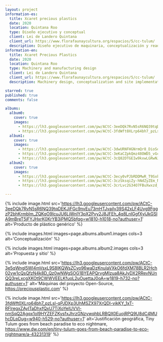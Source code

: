```yaml
---
layout: project
information-es:
  title: Xcaret precious plastics
  date: 2020
  location: Quintana Roo
  type: Diseño ejecutivo y conceptual
  client: Lei de Landero Quintana
  client_url: https://www.florafaunaycultura.org/espacios/5/cc-tulum/
  description: Diseño ejecutivo de maquinaria, conceptualización y readaptación en sitio del proyecto https://preciousplastic.com para el reciclado de plástico en las playas de la reserva natural de Tulúm y primer propuesta de producto
information-en:
  title: Xcaret Precious Plastics
  date: 2020
  location: Quintana Roo
  type: Machinery and manufacturing design
  client: Lei de Landero Quintana
  client_url: https://www.florafaunaycultura.org/espacios/5/cc-tulum/
  description: Machinery design, conceptualization and site implementation of the project https://preciousplastic.com for the recycling of plastic on the beaches of the natural reserve of Tulúm for a non profit organization

starred: true
published: true
comments: false

albums:
  album0:
    cover: true
    images:
      - https://lh3.googleusercontent.com/pw/ACtC-3eeDQk7RvN5sR6NQ39tqDEKJiFGc9nvEu73mHTJvaily39S42xLF4Uvg9FggzP2bhKrmblm_ZQKqO9IcuJU6LjWnIY3pX2Pvy2J8JFEh_4q8LnIGgfXylJkGSlA9mBreT5jFYJHxrK0KrYB3iPMQ5bfqg=w1810-h1018-no?authuser=1
      - https://lh3.googleusercontent.com/pw/ACtC-3fdWft0XLrp64bh7_pzLsl-qPJDXp3UhMSZX97XrQDl-vikKY_1xT-RFlregxZAyITaDhxfQxU7TiXoYeIUVVl-nmSqQ2Agqx1ol9HYZEFZKysfxJhrzGNzywqhbLRBQX0EuojRPQ9U8dC4MUhcDLpDug=w940-h529-no?authuser=1
  album1:
    cover: true
    images:
      - https://lh3.googleusercontent.com/pw/ACtC-3dwURNFHGNrmQr8_DioSdC6YUmX32aZY51WZVqHHpJOcHLMBincQrR1vP_JBrI56e8Hjz9TgEj3zmp8QL5f1pDrM4IizeWEPcFh9CsLenuCRIUhJPFfgmGWyH9I1UISuqNzc9gE_tYJl9F6aCEH-p3zeA=w1587-h1018-no?authuser=1
      - https://lh3.googleusercontent.com/pw/ACtC-3eKaCZpkQmz48OWD5_vGc0Onk05jYDqG35JfzfHdNm7_U6SSyEmkUOY-RiAiTAJRKi8MMvPDjCIT79HEekO4vgamFCMaPzmKGuuYGYjBvMcebAzy-BX3QALqlDft1qoMJs8oYdLSZdAT_C_vlOHa-Fazw=w849-h1018-no?authuser=1
      - https://lh3.googleusercontent.com/pw/ACtC-3cQ82DTGEIw9kxwLGRwNJ6VcZ5p8dvXcHOC-lByPIz9x6KmNDGGeavL-hJCTDPfDj_PiYwSVeWMC9hB2LHze34c7XLePZgzDgaVkCwnzBvBWfEZctaxKflorDsAUk9AZFZS3Meuyu4X36V1VHa_-9f1_A=w1358-h1018-no?authuser=1
  album2:
    cover: true
    images:
      - https://lh3.googleusercontent.com/pw/ACtC-3ecy0vPJbRDDMwR_T9Sxk80sTeYogIgAjEDpnvRU4lSx1btQA3nlAn0zSWDPcUYexIPvBVkr9Nyx24Sq8bGHB2kF2ieDdqztH24a-skRMMeJBX_EWUAS5gxL5q1aS_GAST9ZhLziOZbsrORU2HYRbkdwg=w1859-h928-no?authuser=1
      - https://lh3.googleusercontent.com/pw/ACtC-3czSksqiZy-hNdZyZEm_N5JXUFMgdZgpglFOAGWY2YAnPZar_A5zFqtM8_vN6MNy5zTeluv0i5j9UG1dQ_4DHBGfMeHh2_uyFzmQUzxVOaUi1YiFkZO-IugDprb-5lXj3M7T4G8bbCsBDZim-ldqv5FiQ=w1233-h1018-no?authuser=1
      - https://lh3.googleusercontent.com/pw/ACtC-3crLvc2G34O7FBuXwxzd_v8FUbi9AnFOSEP54sSTrKis4ooq-nCemTtO8sc879wlIeuN8SZsWAcdtURwhoKaG-heDlRypowg78zc3VcAlxSiLk7f1eTEpueCzOKm0xj13xK1xB4UcWvAQzgbcc_ZAtizw=w1103-h525-no?authuser=1

---
```



{% include image.html src='https://lh3.googleusercontent.com/pw/ACtC-3eeDQk7RvN5sR6NQ39tqDEKJiFGc9nvEu73mHTJvaily39S42xLF4Uvg9FggzP2bhKrmblm_ZQKqO9IcuJU6LjWnIY3pX2Pvy2J8JFEh_4q8LnIGgfXylJkGSlA9mBreT5jFYJHxrK0KrYB3iPMQ5bfqg=w1810-h1018-no?authuser=1' alt='Producto de plástico genérico' %}

{% include images.html images=page.albums.album1.images cols=3 alt='Conceptualización' %}

{% include images.html images=page.albums.album2.images cols=3 alt='Propuesta y sitio' %}

{% include image.html src='https://lh3.googleusercontent.com/pw/ACtC-3e5qWngl5WI4mVsxL9S8IKQWsZCvo96waDzKnuIaVXkO6fdXM78BLR2Hch02vw1cQsQfzN4k8D_Qz0wNWgSOG1BYEAPQrvgMIzua8AkJyDX2RRevNUnQQ3reLxcgXKOt9CWWVEELKfuoL2uOuettaJ0oA=w1819-h732-no?authuser=1' alt='Máquinas del proyecto Open-Source, https://preciousplastic.com' %}

{% include image.html src='https://lh3.googleusercontent.com/pw/ACtC-3fdWft0XLrp64bh7_pzLsl-qPJDXp3UhMSZX97XrQDl-vikKY_1xT-RFlregxZAyITaDhxfQxU7TiXoYeIUVVl-nmSqQ2Agqx1ol9HYZEFZKysfxJhrzGNzywqhbLRBQX0EuojRPQ9U8dC4MUhcDLpDug=w940-h529-no?authuser=1' alt='Justificación geográfica, Tiny Tulum goes from beach paradise to eco nightmare,  https://www.dw.com/en/tiny-tulum-goes-from-beach-paradise-to-eco-nightmare/a-43231319' %}

<!-- TODO: Agregar propuesta de maquinaria para tejas extruidas, panel ranurado hueco térmico para fachadas (radiadores de fachada) y sistema de protección contra huracanes - Urge saber el tipo de plástico (pedos con el sol) -->
